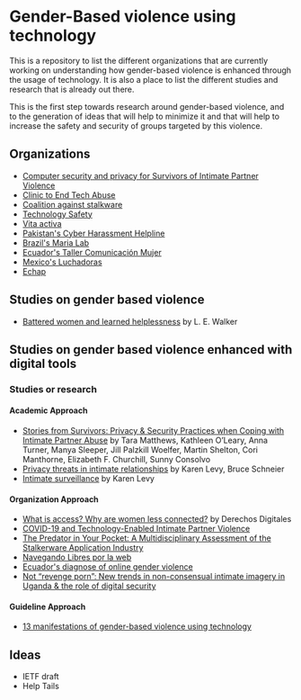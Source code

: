 # Gender-Based violence using technology

This is a repository to list the different organizations that are
currently working on understanding how gender-based violence is enhanced
through the usage of technology. It is also a place to list the different
studies and research that is already out there.

This is the first step towards research around gender-based violence, and
to the generation of ideas that will help to minimize it and that will help to
increase the safety and security of groups targeted by this violence.

## Organizations

* [Computer security and privacy for Survivors of Intimate Partner Violence](https://www.ipvtechresearch.org/)
* [Clinic to End Tech Abuse](https://www.ceta.tech.cornell.edu/)
* [Coalition against stalkware](https://stopstalkerware.org/)
* [Technology Safety](https://www.techsafety.org/)
* [Vita activa](https://vita-activa.org/)
* [Pakistan's Cyber Harassment Helpline](https://digitalrightsfoundation.pk/cyber-harassment-helpline/)
* [Brazil's Maria Lab](https://www.marialab.org/)
* [Ecuador's Taller Comunicación Mujer](https://www.tcmujer.org/wb#/inicio)
* [Mexico's Luchadoras](https://luchadoras.mx/)
* [Echap](https://echap.eu.org/)

## Studies on gender based violence

* [Battered women and learned helplessness](https://www.ncjrs.gov/App/Publications/abstract.aspx?ID=46167) by L. E. Walker

## Studies on gender based violence enhanced with digital tools

### Studies or research

#### Academic Approach

* [Stories from Survivors: Privacy & Security Practices when Coping with Intimate Partner Abuse](https://dl.acm.org/doi/abs/10.1145/3025453.3025875) by Tara Matthews, Kathleen O’Leary, Anna Turner, Manya Sleeper, Jill Palzkill Woelfer, Martin Shelton, Cori Manthorne, Elizabeth F. Churchill, Sunny Consolvo
* [Privacy threats in intimate relationships](https://academic.oup.com/cybersecurity/article/6/1/tyaa006/5849222?searchresult=1) by Karen Levy, Bruce Schneier
* [Intimate surveillance](https://www.uidaho.edu/~/media/UIdaho-Responsive/Files/law/law-review/articles/volume-51/51-3-levy-karen-ec.ashx) by Karen Levy

#### Organization Approach

* [What is access? Why are women less connected?](https://www.derechosdigitales.org/wp-content/uploads/what-is-access-mx.pdf) by Derechos Digitales
* [COVID-19 and Technology-Enabled Intimate Partner Violence](https://82beb9a6-b7db-490a-88be-9f149bafe221.filesusr.com/ugd/c4e6d5_739b032c9b814b1997d85454b02c5057.pdf?index=true)
* [The Predator in Your Pocket: A Multidisciplinary Assessment of the Stalkerware Application Industry](https://citizenlab.ca/2019/06/the-predator-in-your-pocket-a-multidisciplinary-assessment-of-the-stalkerware-application-industry/)
* [Navegando Libres por la web](https://www.navegandolibres.org/)
* [Ecuador's diagnose of online gender violence](https://www.navegandolibres.org/images/navegando/Diagnostico_navegando_libres_f.pdf)
* [Not “revenge porn”: New trends in non-consensual intimate imagery in Uganda & the role of digital security](https://thebachchaoproject.org/not-revenge-porn-new-trends-in-non-consensual-intimate-imagery-in-uganda-the-role-of-digital-security-session-at-rightscon-online/)

#### Guideline Approach

* [13 manifestations of gender-based violence using technology](https://www.genderit.org/resources/13-manifestations-gender-based-violence-using-technology)

## Ideas

* IETF draft
* Help Tails
